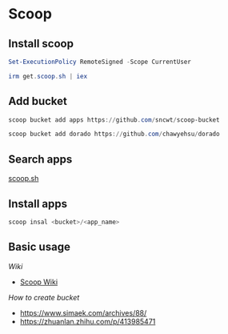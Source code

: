 # Scoop

## Install scoop
```powershell
Set-ExecutionPolicy RemoteSigned -Scope CurrentUser

irm get.scoop.sh | iex
```

## Add bucket
```powershell
scoop bucket add apps https://github.com/sncwt/scoop-bucket

scoop bucket add dorado https://github.com/chawyehsu/dorado
```

## Search apps
[scoop.sh](https://scoop.sh/#/apps?s=0&d=1&o=true)

## Install apps
```powershell
scoop insal <bucket>/<app_name>
```


## Basic usage
*Wiki*
- [Scoop Wiki](https://github.com/ScoopInstaller/Scoop/wiki)

*How to create bucket*
- https://www.simaek.com/archives/88/
- https://zhuanlan.zhihu.com/p/413985471
